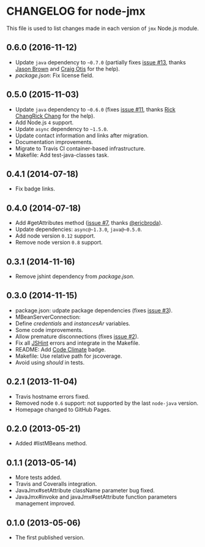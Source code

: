 # CHANGELOG for node-jmx

This file is used to list changes made in each version of `jmx` Node.js module.

## 0.6.0 (2016-11-12)

* Update `java` dependency to `~0.7.0` (partially fixes [issue #13](https://github.com/zuazo/node-jmx/issues/13), thanks [Jason Brown](https://github.com/jbrownD3) and [Craig Otis](https://github.com/craigotis) for the help).
* *package.json*: Fix license field.

## 0.5.0 (2015-11-03)

* Update `java` dependency to `~0.6.0` (fixes [issue #11](https://github.com/zuazo/node-jmx/issues/11), thanks [Rick ChangRick Chang](https://github.com/redice) for the help).
 * Add Node.js `4` support.
* Update `async` dependency to `~1.5.0`.
* Update contact information and links after migration.
* Documentation improvements.
* Migrate to Travis CI container-based infrastructure.
* Makefile: Add test-java-classes task.

## 0.4.1 (2014-07-18)

* Fix badge links.

## 0.4.0 (2014-07-18)

* Add #getAttributes method ([issue #7](https://github.com/zuazo/node-jmx/pull/7), thanks [@ericbroda](https://github.com/ericbroda)).
* Update dependencies: `async@~1.3.0`, `java@~0.5.0`.
* Add node version `0.12` support.
* Remove node version `0.8` support.

## 0.3.1 (2014-11-16)

* Remove jshint dependency from *package.json*.

## 0.3.0 (2014-11-15)

* package.json: udpate package dependencies (fixes [issue #3](https://github.com/zuazo/node-jmx/issues/3)).
* MBeanServerConnection:
 * Define *credentials* and *instancesAr* variables.
 * Some code improvements.
* Allow premature disconnections (fixes [issue #2](https://github.com/zuazo/node-jmx/issues/2)).
* Fix all [JSHint](http://www.jshint.com/) errors and integrate in the Makefile.
* README: Add [Code Climate](https://codeclimate.com/) badge.
* Makefile: Use relative path for jscoverage.
* Avoid using *should* in tests.

## 0.2.1 (2013-11-04)

* Travis hostname errors fixed.
* Removed node `0.6` support: not supported by the last `node-java` version.
* Homepage changed to GitHub Pages.

## 0.2.0 (2013-05-21)

* Added #listMBeans method.

## 0.1.1 (2013-05-14)

* More tests added.
* Travis and Coveralls integration.
* JavaJmx#setAttribute className parameter bug fixed.
* JavaJmx#invoke and javaJmx#setAttribute function parameters management improved.

## 0.1.0 (2013-05-06)

* The first published version.
